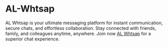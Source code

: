 # AL-Whtsap
AL Whtsap is your ultimate messaging platform for instant communication, secure chats, and effortless collaboration. Stay connected with friends, family, and colleagues anytime, anywhere. Join now [AL Whtsap](https://alwhtsap.com/) for a superior chat experience.

